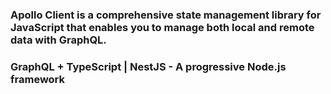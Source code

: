### Apollo Client is a comprehensive state management library for JavaScript that enables you to manage both local and remote data with GraphQL.

### GraphQL + TypeScript | NestJS - A progressive Node.js framework
